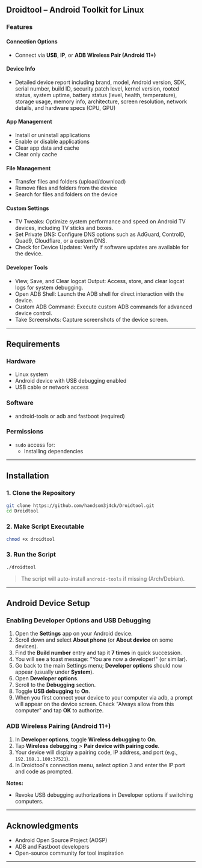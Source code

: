 ## Droidtool – Android Toolkit for Linux

### Features

#### Connection Options

- Connect via **USB**, **IP**, or **ADB Wireless Pair (Android 11+)**

####  Device Info

- Detailed device report including brand, model, Android version, SDK, serial number, build ID, security patch level, kernel version, rooted status, system uptime, battery status (level, health, temperature), storage usage, memory info, architecture, screen resolution, network details, and hardware specs (CPU, GPU)

####  App Management

- Install or uninstall applications
- Enable or disable applications
- Clear app data and cache
- Clear only cache

####  File Management

- Transfer files and folders (upload/download)
- Remove files and folders from the device
- Search for files and folders on the device

####  Custom Settings

- TV Tweaks: Optimize system performance and speed on Android TV devices, including TV sticks and boxes.
- Set Private DNS: Configure DNS options such as AdGuard, ControlD, Quad9, Cloudflare, or a custom DNS.
- Check for Device Updates: Verify if software updates are available for the device.

####  Developer Tools

- View, Save, and Clear logcat Output: Access, store, and clear logcat logs for system debugging.
- Open ADB Shell: Launch the ADB shell for direct interaction with the device.
- Custom ADB Command: Execute custom ADB commands for advanced device control.
- Take Screenshots: Capture screenshots of the device screen.

---

##  Requirements

### Hardware

- Linux system
- Android device with USB debugging enabled
- USB cable or network access

### Software

- android-tools or adb and fastboot (required)

### Permissions

- `sudo` access for:
  - Installing dependencies

---

##  Installation

### 1. Clone the Repository

```bash
git clone https://github.com/handsom3j4ck/Droidtool.git
cd Droidtool
```

### 2. Make Script Executable

```bash
chmod +x droidtool
```

### 3. Run the Script

```bash
./droidtool
```

>  The script will auto-install `android-tools` if missing (Arch/Debian).

---

## Android Device Setup

### Enabling Developer Options and USB Debugging
1. Open the **Settings** app on your Android device.
2. Scroll down and select **About phone** (or **About device** on some devices).
3. Find the **Build number** entry and tap it **7 times** in quick succession.
4. You will see a toast message: "You are now a developer!" (or similar).
5. Go back to the main Settings menu; **Developer options** should now appear (usually under **System**).
6. Open **Developer options**.
7. Scroll to the **Debugging** section.
8. Toggle **USB debugging** to **On**.
9. When you first connect your device to your computer via adb, a prompt will appear on the device screen. Check "Always allow from this computer" and tap **OK** to authorize.

### ADB Wireless Pairing (Android 11+)
1. In **Developer options**, toggle **Wireless debugging** to **On**.
2. Tap **Wireless debugging** > **Pair device with pairing code**.
3. Your device will display a pairing code, IP address, and port (e.g., `192.168.1.100:37521`).
4. In Droidtool's connection menu, select option 3 and enter the IP:port and code as prompted.

**Notes:**
- Revoke USB debugging authorizations in Developer options if switching computers.

---

##  Acknowledgments

- Android Open Source Project (AOSP)
- ADB and Fastboot developers
- Open-source community for tool inspiration

---
